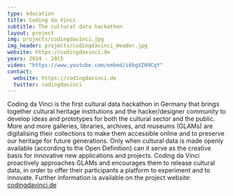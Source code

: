 ```yaml
---
type: education
title: Coding da Vinci
subtitle: The cultural data hackathon
layout: project
img: projects/codingdavinci.jpg
img_header: projects/codingdavinci_Header.jpg
website: https://codingdavinci.de
years: 2014 - 2015
video: "https://www.youtube.com/embed/i6bgXZH9CqY"
contact:
  website: https://codingdavinci.de
  twitter: codingdavinci
---
```


Coding da Vinci is the first cultural data hackathon in Germany that brings together cultural heritage institutions and the hacker/designer community to develop ideas and prototypes for both the cultural sector and the public.
More and more galleries, libraries, archives, and museums (GLAMs) are digitalising their collections to make them accessible online and to preserve our heritage for future generations. Only when cultural data is made openly available (according to the Open Definition) can it serve as the creative basis for innovative new applications and projects. Coding da Vinci proactively approaches GLAMs and encourages them to release cultural data, in order to offer their participants a platform to experiment and to innovate.
Further information is available on the project website: [codingdavinci.de]( http://www.codingdavinci.de/)
